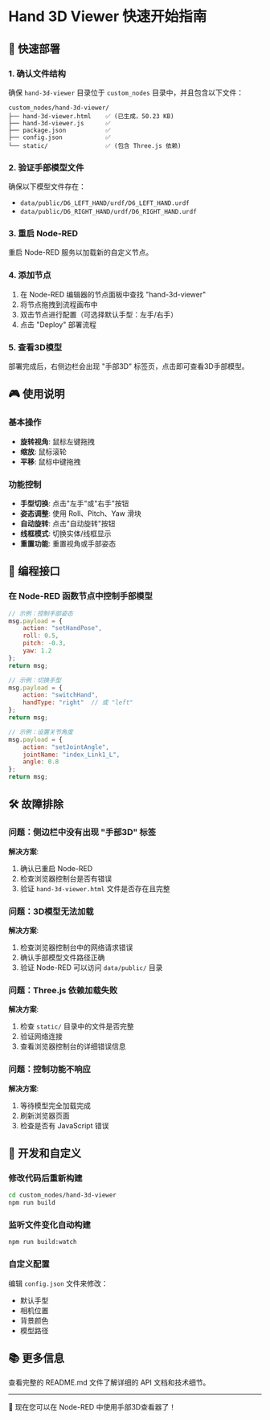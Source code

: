 # Hand 3D Viewer 快速开始指南

## 🚀 快速部署

### 1. 确认文件结构
确保 `hand-3d-viewer` 目录位于 `custom_nodes` 目录中，并且包含以下文件：

```
custom_nodes/hand-3d-viewer/
├── hand-3d-viewer.html    ✅ (已生成，50.23 KB)
├── hand-3d-viewer.js      ✅ 
├── package.json           ✅
├── config.json            ✅
└── static/                ✅ (包含 Three.js 依赖)
```

### 2. 验证手部模型文件
确保以下模型文件存在：
- `data/public/D6_LEFT_HAND/urdf/D6_LEFT_HAND.urdf`
- `data/public/D6_RIGHT_HAND/urdf/D6_RIGHT_HAND.urdf`

### 3. 重启 Node-RED
重启 Node-RED 服务以加载新的自定义节点。

### 4. 添加节点
1. 在 Node-RED 编辑器的节点面板中查找 "hand-3d-viewer"
2. 将节点拖拽到流程画布中
3. 双击节点进行配置（可选择默认手型：左手/右手）
4. 点击 "Deploy" 部署流程

### 5. 查看3D模型
部署完成后，右侧边栏会出现 "手部3D" 标签页，点击即可查看3D手部模型。

## 🎮 使用说明

### 基本操作
- **旋转视角**: 鼠标左键拖拽
- **缩放**: 鼠标滚轮
- **平移**: 鼠标中键拖拽

### 功能控制
- **手型切换**: 点击"左手"或"右手"按钮
- **姿态调整**: 使用 Roll、Pitch、Yaw 滑块
- **自动旋转**: 点击"自动旋转"按钮
- **线框模式**: 切换实体/线框显示
- **重置功能**: 重置视角或手部姿态

## 🔧 编程接口

### 在 Node-RED 函数节点中控制手部模型

```javascript
// 示例：控制手部姿态
msg.payload = {
    action: "setHandPose",
    roll: 0.5,
    pitch: -0.3,
    yaw: 1.2
};
return msg;
```

```javascript
// 示例：切换手型
msg.payload = {
    action: "switchHand",
    handType: "right"  // 或 "left"
};
return msg;
```

```javascript
// 示例：设置关节角度
msg.payload = {
    action: "setJointAngle",
    jointName: "index_Link1_L",
    angle: 0.8
};
return msg;
```

## 🛠️ 故障排除

### 问题：侧边栏中没有出现 "手部3D" 标签
**解决方案**:
1. 确认已重启 Node-RED
2. 检查浏览器控制台是否有错误
3. 验证 `hand-3d-viewer.html` 文件是否存在且完整

### 问题：3D模型无法加载
**解决方案**:
1. 检查浏览器控制台中的网络请求错误
2. 确认手部模型文件路径正确
3. 验证 Node-RED 可以访问 `data/public/` 目录

### 问题：Three.js 依赖加载失败
**解决方案**:
1. 检查 `static/` 目录中的文件是否完整
2. 验证网络连接
3. 查看浏览器控制台的详细错误信息

### 问题：控制功能不响应
**解决方案**:
1. 等待模型完全加载完成
2. 刷新浏览器页面
3. 检查是否有 JavaScript 错误

## 📝 开发和自定义

### 修改代码后重新构建
```bash
cd custom_nodes/hand-3d-viewer
npm run build
```

### 监听文件变化自动构建
```bash
npm run build:watch
```

### 自定义配置
编辑 `config.json` 文件来修改：
- 默认手型
- 相机位置
- 背景颜色
- 模型路径

## 📚 更多信息

查看完整的 README.md 文件了解详细的 API 文档和技术细节。

---

🎉 现在您可以在 Node-RED 中使用手部3D查看器了！